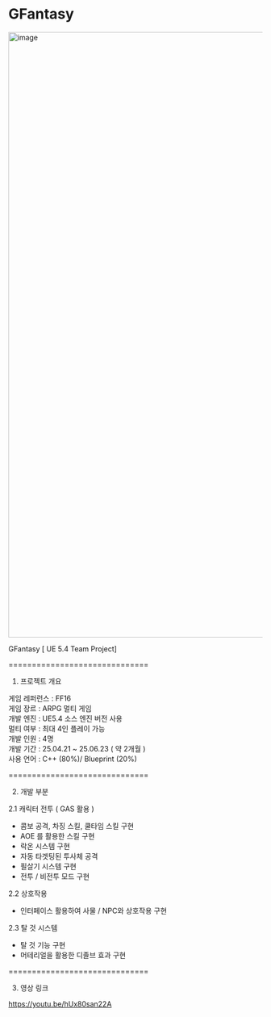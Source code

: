 # GFantasy
<img width="1920" height="1200" alt="image" src="https://github.com/user-attachments/assets/1bf725a9-e0a1-4320-80ed-97d01259218e" />

GFantasy [ UE 5.4 Team Project]

==============================

1. 프로젝트 개요 

게임 레퍼런스 : FF16 <br>
게임 장르 : ARPG 멀티 게임 <br>
개발 엔진 : UE5.4 소스 엔진 버전 사용 <br>
멀티 여부 : 최대 4인 플레이 가능 <br>
개발 인원 : 4명 <br>
개발 기간 : 25.04.21 ~ 25.06.23 ( 약 2개월 ) <br>
사용 언어 : C++ (80%)/ Blueprint (20%) <br>

==============================

2. 개발 부분 

2.1 캐릭터 전투 ( GAS 활용 )
 - 콤보 공격, 차징 스킬, 쿨타임 스킬 구현
 - AOE 를 활용한 스킬 구현
 - 락온 시스템 구현
 - 자동 타겟팅된 투사체 공격
 - 필살기 시스템 구현
 - 전투 / 비전투 모드 구현 

2.2 상호작용
 - 인터페이스 활용하여 사물 / NPC와 상호작용 구현 

2.3 탈 것 시스템
 - 탈 것 기능 구현
 - 머테리얼을 활용한 디졸브 효과 구현

============================== 

3. 영상 링크

https://youtu.be/hUx80san22A


